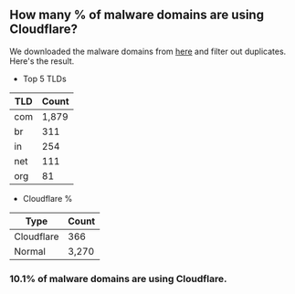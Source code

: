 ## How many % of malware domains are using Cloudflare?


We downloaded the malware domains from [here](https://urlhaus.abuse.ch) and filter out duplicates.
Here's the result.


[//]: # (start replacement)


- Top 5 TLDs

| TLD | Count |
| --- | --- |
| com | 1,879 |
| br | 311 |
| in | 254 |
| net | 111 |
| org | 81 |


- Cloudflare %

| Type | Count |
| --- | --- |
| Cloudflare | 366 |
| Normal | 3,270 |


### 10.1% of malware domains are using Cloudflare.